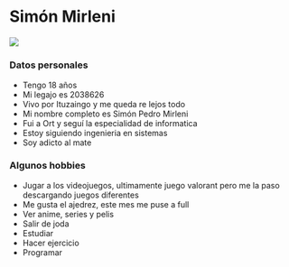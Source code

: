 # **Simón Mirleni**
##### ![](https://i.ibb.co/CBQyL2K/Whats-App-Image-2022-04-03-at-11-24-00-PM.jpg)
### Datos personales 
- Tengo 18 años
- Mi legajo es 2038626
- Vivo por Ituzaingo y me queda re lejos todo
- Mi nombre completo es Simón Pedro Mirleni
- Fui a Ort y seguí la especialidad de informatica
- Estoy siguiendo ingenieria en sistemas
- Soy adicto al mate
### Algunos hobbies
+ Jugar a los videojuegos, ultimamente juego valorant pero me la paso descargando juegos diferentes
+ Me gusta el ajedrez, este mes me puse a full
+ Ver anime, series y pelis
+ Salir de joda
+ Estudiar
+ Hacer ejercicio
+ Programar
